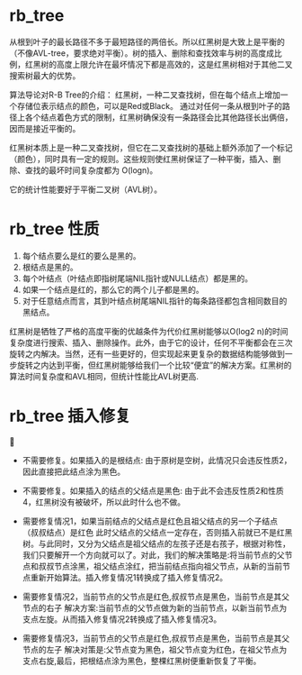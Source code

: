# rb_tree

从根到叶子的最长路径不多于最短路径的两倍长。所以红黑树是大致上是平衡的（不像AVL-tree，要求绝对平衡）。树的插入、删除和查找效率与树的高度成比例，红黑树的高度上限允许在最坏情况下都是高效的，这是红黑树相对于其他二叉搜索树最大的优势。

算法导论对R-B Tree的介绍：
红黑树，一种二叉查找树，但在每个结点上增加一个存储位表示结点的颜色，可以是Red或Black。
通过对任何一条从根到叶子的路径上各个结点着色方式的限制，红黑树确保没有一条路径会比其他路径长出俩倍，因而是接近平衡的。

红黑树本质上是一种二叉查找树，但它在二叉查找树的基础上额外添加了一个标记（颜色），同时具有一定的规则。这些规则使红黑树保证了一种平衡，插入、删除、查找的最坏时间复杂度都为 O(logn)。

它的统计性能要好于平衡二叉树（AVL树）。

# rb_tree 性质

1. 每个结点要么是红的要么是黑的。  
2. 根结点是黑的。  
3. 每个叶结点（叶结点即指树尾端NIL指针或NULL结点）都是黑的。  
4. 如果一个结点是红的，那么它的两个儿子都是黑的。  
5. 对于任意结点而言，其到叶结点树尾端NIL指针的每条路径都包含相同数目的黑结点。 

红黑树是牺牲了严格的高度平衡的优越条件为代价红黑树能够以O(log2 n)的时间复杂度进行搜索、插入、删除操作。此外，由于它的设计，任何不平衡都会在三次旋转之内解决。当然，还有一些更好的，但实现起来更复杂的数据结构能够做到一步旋转之内达到平衡，但红黑树能够给我们一个比较“便宜”的解决方案。红黑树的算法时间复杂度和AVL相同，但统计性能比AVL树更高.

# rb_tree 插入修复

* 不需要修复。如果插入的是根结点:
由于原树是空树，此情况只会违反性质2，因此直接把此结点涂为黑色。

* 不需要修复。如果插入的结点的父结点是黑色:
由于此不会违反性质2和性质4，红黑树没有被破坏，所以此时什么也不做。

* 需要修复情况1，如果当前结点的父结点是红色且祖父结点的另一个子结点（叔叔结点）是红色
此时父结点的父结点一定存在，否则插入前就已不是红黑树。与此同时，又分为父结点是祖父结点的左孩子还是右孩子，根据对称性，我们只要解开一个方向就可以了。对此，我们的解决策略是:将当前节点的父节点和叔叔节点涂黑，祖父结点涂红，把当前结点指向祖父节点，从新的当前节点重新开始算法。插入修复情况1转换成了插入修复情况2。

* 需要修复情况2，当前节点的父节点是红色,叔叔节点是黑色，当前节点是其父节点的右子
解决方案:当前节点的父节点做为新的当前节点，以新当前节点为支点左旋。从而插入修复情况2转换成了插入修复情况3。

* 需要修复情况3，当前节点的父节点是红色,叔叔节点是黑色，当前节点是其父节点的左子
解决对策是:父节点变为黑色，祖父节点变为红色，在祖父节点为支点右旋,最后，把根结点涂为黑色，整棵红黑树便重新恢复了平衡。